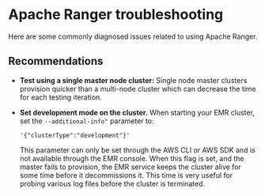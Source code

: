 # Apache Ranger troubleshooting<a name="emr-ranger-troubleshooting"></a>

Here are some commonly diagnosed issues related to using Apache Ranger\.

## Recommendations<a name="emr-ranger-troubleshooting-recommendations"></a>
+ **Test using a single master node cluster:** Single node master clusters provision quicker than a multi\-node cluster which can decrease the time for each testing iteration\.
+ **Set development mode on the cluster\.** When starting your EMR cluster, set the `--additional-info"` parameter to:

  `'{"clusterType":"development"}'`

  This parameter can only be set through the AWS CLI or AWS SDK and is not available through the EMR console\. When this flag is set, and the master fails to provision, the EMR service keeps the cluster alive for some time before it decommissions it\. This time is very useful for probing various log files before the cluster is terminated\.